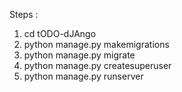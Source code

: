 Steps :

1.   cd tODO-dJAngo
2.   python manage.py makemigrations
3.   python manage.py migrate
4.   python manage.py createsuperuser
5.   python manage.py runserver
